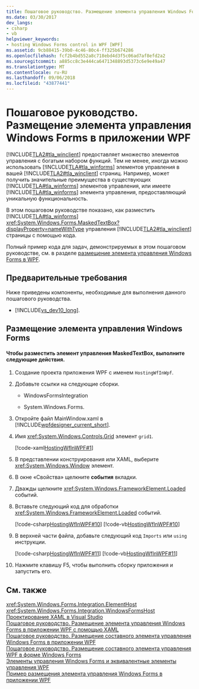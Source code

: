 ```yaml
---
title: Пошаговое руководство. Размещение элемента управления Windows Forms в приложении WPF
ms.date: 03/30/2017
dev_langs:
- csharp
- vb
helpviewer_keywords:
- hosting Windows Forms control in WPF [WPF]
ms.assetid: 9cb88415-39b0-4c46-80c4-ff325b674286
ms.openlocfilehash: fcf2b4bd552a8c718ebd4d3f5c06ad7af8efd2a2
ms.sourcegitcommit: a885cc8c3e444ca6471348893d5373c6e9e49a47
ms.translationtype: MT
ms.contentlocale: ru-RU
ms.lasthandoff: 09/06/2018
ms.locfileid: "43877441"
---
```

# <a name="walkthrough-hosting-a-windows-forms-control-in-wpf"></a>Пошаговое руководство. Размещение элемента управления Windows Forms в приложении WPF
[!INCLUDE[TLA2#tla_winclient](../../../../includes/tla2sharptla-winclient-md.md)] предоставляет множество элементов управления с богатым набором функций. Тем не менее, иногда можно использовать [!INCLUDE[TLA#tla_winforms](../../../../includes/tlasharptla-winforms-md.md)] элементов управления в вашей [!INCLUDE[TLA2#tla_winclient](../../../../includes/tla2sharptla-winclient-md.md)] страниц. Например, может получить значительные преимущества в существующих [!INCLUDE[TLA#tla_winforms](../../../../includes/tlasharptla-winforms-md.md)] элементов управления, или имеете [!INCLUDE[TLA#tla_winforms](../../../../includes/tlasharptla-winforms-md.md)] элемента управления, предоставляющий уникальную функциональность.  
  
 В этом пошаговом руководстве показано, как разместить [!INCLUDE[TLA#tla_winforms](../../../../includes/tlasharptla-winforms-md.md)] <xref:System.Windows.Forms.MaskedTextBox?displayProperty=nameWithType> управления [!INCLUDE[TLA2#tla_winclient](../../../../includes/tla2sharptla-winclient-md.md)] страницы с помощью кода.  
  
 Полный пример кода для задач, демонстрируемых в этом пошаговом руководстве, см. в разделе [размещение элемента управления Windows Forms в WPF](https://go.microsoft.com/fwlink/?LinkID=160057).  
  
## <a name="prerequisites"></a>Предварительные требования  
 Ниже приведены компоненты, необходимые для выполнения данного пошагового руководства.  
  
-   [!INCLUDE[vs_dev10_long](../../../../includes/vs-dev10-long-md.md)].  
  
## <a name="hosting-the-windows-forms-control"></a>Размещение элемента управления Windows Forms  
  
#### <a name="to-host-the-maskedtextbox-control"></a>Чтобы разместить элемент управления MaskedTextBox, выполните следующие действия.  
  
1.  Создание проекта приложения WPF с именем `HostingWfInWpf`.  
  
2.  Добавьте ссылки на следующие сборки.  
  
    -   WindowsFormsIntegration  
  
    -   System.Windows.Forms.  
  
3.  Откройте файл MainWindow.xaml в [!INCLUDE[wpfdesigner_current_short](../../../../includes/wpfdesigner-current-short-md.md)].  
  
4.  Имя <xref:System.Windows.Controls.Grid> элемент `grid1`.  
  
     [!code-xaml[HostingWfInWPF#1](../../../../samples/snippets/csharp/VS_Snippets_Wpf/HostingWfInWPF/CSharp/HostingWfInWPF/Window1.xaml#1)]  
  
5.  В представлении конструирования или XAML, выберите <xref:System.Windows.Window> элемент.  
  
6.  В окне «Свойства» щелкните **события** вкладки.  
  
7.  Дважды щелкните <xref:System.Windows.FrameworkElement.Loaded> событий.  
  
8.  Вставьте следующий код для обработки <xref:System.Windows.FrameworkElement.Loaded> событий.  
  
     [!code-csharp[HostingWfInWPF#10](../../../../samples/snippets/csharp/VS_Snippets_Wpf/HostingWfInWPF/CSharp/HostingWfInWPF/Window1.xaml.cs#10)]
     [!code-vb[HostingWfInWPF#10](../../../../samples/snippets/visualbasic/VS_Snippets_Wpf/HostingWfInWPF/VisualBasic/HostingWfInWpf/Window1.xaml.vb#10)]  
  
9. В верхней части файла, добавьте следующий код `Imports` или `using` инструкции.  
  
     [!code-csharp[HostingWfInWPF#11](../../../../samples/snippets/csharp/VS_Snippets_Wpf/HostingWfInWPF/CSharp/HostingWfInWPF/Window1.xaml.cs#11)]
     [!code-vb[HostingWfInWPF#11](../../../../samples/snippets/visualbasic/VS_Snippets_Wpf/HostingWfInWPF/VisualBasic/HostingWfInWpf/Window1.xaml.vb#11)]  
  
10. Нажмите клавишу F5, чтобы выполнить сборку приложения и запустить его.  
  
## <a name="see-also"></a>См. также  
 <xref:System.Windows.Forms.Integration.ElementHost>  
 <xref:System.Windows.Forms.Integration.WindowsFormsHost>  
 [Проектирование XAML в Visual Studio](/visualstudio/designers/designing-xaml-in-visual-studio)  
 [Пошаговое руководство. Размещение элемента управления Windows Forms в приложении WPF с помощью XAML](../../../../docs/framework/wpf/advanced/walkthrough-hosting-a-windows-forms-control-in-wpf-by-using-xaml.md)  
 [Пошаговое руководство. Размещение составного элемента управления Windows Forms в приложении WPF](../../../../docs/framework/wpf/advanced/walkthrough-hosting-a-windows-forms-composite-control-in-wpf.md)  
 [Пошаговое руководство. Размещение составного элемента управления WPF в форме Windows Forms](../../../../docs/framework/wpf/advanced/walkthrough-hosting-a-wpf-composite-control-in-windows-forms.md)  
 [Элементы управления Windows Forms и эквивалентные элементы управления WPF](../../../../docs/framework/wpf/advanced/windows-forms-controls-and-equivalent-wpf-controls.md)  
 [Пример размещения элемента управления Windows Forms в приложении WPF](https://go.microsoft.com/fwlink/?LinkID=160057)

